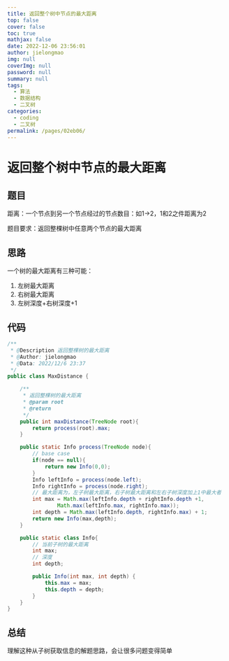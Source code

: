 ```yaml
---
title: 返回整个树中节点的最大距离
top: false
cover: false
toc: true
mathjax: false
date: 2022-12-06 23:56:01
author: jielongmao
img: null
coverImg: null
password: null
summary: null
tags: 
  - 算法
  - 数据结构
  - 二叉树
categories: 
  - coding
  - 二叉树
permalink: /pages/02eb06/
---
```


# 返回整个树中节点的最大距离

## 题目

距离：一个节点到另一个节点经过的节点数目：如1->2，1和2之件距离为2

题目要求：返回整棵树中任意两个节点的最大距离

## 思路

一个树的最大距离有三种可能：

1. 左树最大距离
2. 右树最大距离
3. 左树深度+右树深度+1

## 代码

```java
/**
 * @Description 返回整棵树的最大距离
 * @Author: jielongmao
 * @Data: 2022/12/6 23:37
 */
public class MaxDistance {

    /**
     * 返回整棵树的最大距离
     * @param root
     * @return
     */
    public int maxDistance(TreeNode root){
        return process(root).max;
    }

    public static Info process(TreeNode node){
        // base case
        if(node == null){
            return new Info(0,0);
        }
        Info leftInfo = process(node.left);
        Info rightInfo = process(node.right);
        // 最大距离为，左子树最大距离，右子树最大距离和左右子树深度加上1中最大者
        int max = Math.max(leftInfo.depth + rightInfo.depth +1,
                Math.max(leftInfo.max, rightInfo.max));
        int depth = Math.max(leftInfo.depth, rightInfo.max) + 1;
        return new Info(max,depth);
    }

    public static class Info{
        // 当前子树的最大距离
        int max;
        // 深度
        int depth;

        public Info(int max, int depth) {
            this.max = max;
            this.depth = depth;
        }
    }
}

```

## 总结

理解这种从子树获取信息的解题思路，会让很多问题变得简单
